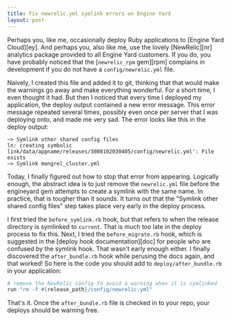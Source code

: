```yaml
---
title: Fix newrelic.yml symlink errors on Engine Yard
layout: post
---
```

Perhaps you, like me, occasionally deploy Ruby applications to [Engine Yard Cloud][ey]. And perhaps you, also like me, use the lovely [NewRelic][nr] analytics package provided to all Engine Yard customers. If you do, you have probably noticed that the [`newrelic_rpm` gem][rpm] complains in development if you do not have a `config/newrelic.yml` file.

Naively, I created this file and added it to git, thinking that that would make the warnings go away and make everything wonderful. For a short time, I even thought it had. But then I noticed that every time I deployed my application, the deploy output contained a new error message. This error message repeated several times, possibly even once per server that I was deploying onto, and made me very sad. The error looks like this in the deploy output:

```
~> Symlink other shared config files
ln: creating symbolic link/data/appname/releases/3000102030405/config/newrelic.yml': File exists
~> Symlink mongrel_cluster.yml
```

Today, I finally figured out how to stop that error from appearing. Logically enough, the abstract idea is to just remove the `newrelic.yml` file before the engineyard gem attempts to create a symlink with the same name. In practice, that is tougher than it sounds. It turns out that the "Symlink other shared config files" step takes place very early in the deploy process.

I first tried the `before_symlink.rb` hook, but that refers to when the release directory is symlinked to `current`. That is much too late in the deploy process to fix this. Next, I tried the `before_migrate.rb` hook, which is suggested in the [deploy hook documentation][doc] for people who are confused by the symlink hook. That wasn't early enough either. I finally discovered the `after_bundle.rb` hook while perusing the docs again, and that worked! So here is the code you should add to `deploy/after_bundle.rb` in your application:

```ruby
# remove the NewRelic config to avoid a warning when it is symlinked
run "rm -f #{release_path}/config/newrelic.yml"
```

That's it. Once the `after_bundle.rb` file is checked in to your repo, your deploys should be warning free.